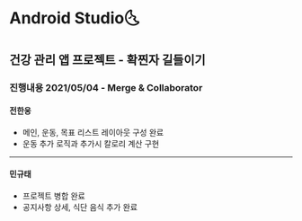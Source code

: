 # Android Studio:last_quarter_moon_with_face:

## 건강 관리 앱 프로젝트 - 확찐자 길들이기




### 진행내용 2021/05/04 - Merge & Collaborator
#### 전한웅

- 메인, 운동, 목표 리스트 레이아웃 구성 완료
- 운동 추가 로직과 추가시 칼로리 계산 구현

------

#### 민규태

- 
  프로젝트 병합 완료
- 공지사항 상세, 식단 음식 추가 완료
